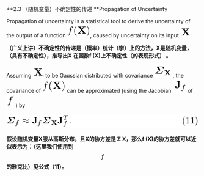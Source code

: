 **2.3  （随机变量）不确定性的传递 **Propagation of Uncertainty

Propagation of uncertainty is a statistical tool to derive the uncertainty of the output of a function ![](/assets/math_31.png), caused by uncertainty on its input ![](/assets/math_32.png).

**（广义上讲）不确定性的传递是（概率）统计（学）上的方法，X是随机变量，（具有不确定性），推导出X 在函数f \(X\)上不确定性（的表现形式） 。**

Assuming ![](/assets/math_32.png) to be Gaussian distributed with covariance ![](/assets/math_34.png) , the covariance of ![](/assets/math_31.png) can be approximated \(using the Jacobian ![](/assets/math_35.png) of ![](/assets/math_37.png) \) by

![](/assets/equation_11.png)

**假设随机变量X服从高斯分布，且X的协方差是 Σ X，那么f \(X\)的协方差就可以近似表示为：（这里我们使用到** $$f$$ **的雅克比）见公式（11）。**



